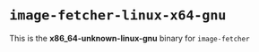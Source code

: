 # `image-fetcher-linux-x64-gnu`

This is the **x86_64-unknown-linux-gnu** binary for `image-fetcher`
